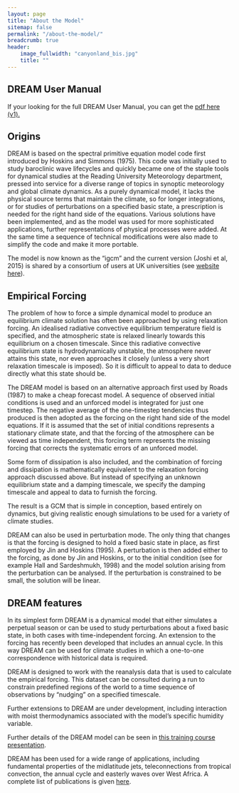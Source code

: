 ```yaml
---
layout: page
title: "About the Model"
sitemap: false
permalink: "/about-the-model/"
breadcrumb: true
header:
    image_fullwidth: "canyonland_bis.jpg"
    title: ""
---
```



## DREAM User Manual 
If your looking for the full DREAM User Manual, you can get the [pdf here (v1).](https://www.legos.omp.eu/wp-content/uploads/2022/11/DREAM_manual_v1.pdf)

## Origins

DREAM is based on the spectral primitive equation model code first introduced by Hoskins and Simmons (1975). This code was initially used to study baroclinic wave lifecycles and quickly became one of the staple tools for dynamical studies at the Reading University Meteorology department, pressed into service for a diverse range of topics in synoptic meteorology and global climate dynamics. As a purely dynamical model, it lacks the physical source terms that maintain the climate, so for longer integrations, or for studies of perturbations on a specified basic state, a prescription is needed for the right hand side of the equations. Various solutions have been implemented, and as the model was used for more sophisticated applications, further representations of physical processes were added. At the same time a sequence of technical modifications were also made to simplify the code and make it more portable. 

The model is now known as the “igcm” and the current version (Joshi et al, 2015) is shared by a consortium of users at UK universities (see [website here](http://www.met.reading.ac.uk/~mike/dyn_models/igcm/)).


## Empirical Forcing

The problem of how to force a simple dynamical model to produce an equilibrium climate solution has often been approached by using relaxation forcing. An idealised radiative convective equilibrium temperature field is specified, and the atmospheric state is relaxed linearly towards this equilibrium on a chosen timescale. Since this radiative convective equilibrium state is hydrodynamically unstable, the atmosphere never attains this state, nor even approaches it closely (unless a very short relaxation timescale is imposed). So it is difficult to appeal to data to deduce directly what this state should be. 

The DREAM model is based on an alternative approach first used by Roads (1987) to make a cheap forecast model. A sequence of observed initial conditions is used and an unforced model is integrated for just one timestep. The negative average of the one-timestep tendencies thus produced is then adopted as the forcing on the right hand side of the model equations. If it is assumed that the set of initial conditions represents a stationary climate state, and that the forcing of the atmosphere can be viewed as time independent, this forcing term represents the missing forcing that corrects the systematic errors of an unforced model.

Some form of dissipation is also included, and the combination of forcing and dissipation is mathematically equivalent to the relaxation forcing approach discussed above. But instead of specifying an unknown equilibrium state and a damping timescale, we specify the damping timescale and appeal to data to furnish the forcing. 

The result is a GCM that is simple in conception, based entirely on dynamics, but giving realistic enough simulations to be used for a variety of climate studies. 

DREAM can also be used in perturbation mode. The only thing that changes is that the forcing is designed to hold a fixed basic state in place, as first employed by Jin and Hoskins (1995). A perturbation is then added either to the forcing, as done by Jin and Hoskins, or to the initial condition (see for example Hall and Sardeshmukh, 1998) and the model solution arising from the perturbation can be analysed. If the perturbation is constrained to be small, the solution will be linear. 


## DREAM features

In its simplest form DREAM is a dynamical model that either simulates a perpetual season or can be used to study perturbations about a fixed basic state, in both cases with time-independent forcing. 
An extension to the forcing has recently been developed that includes an annual cycle. In this way DREAM can be used for climate studies in which a one-to-one correspondence with historical data is required. 

DREAM is designed to work with the reanalysis data that is used to calculate the empirical forcing. This dataset can be consulted during a run to constrain predefined regions of the world to a time sequence of observations by “nudging” on a specified timescale. 

Further extensions to DREAM are under development, including interaction with moist thermodynamics associated with the model’s specific humidity variable. 

Further details of the DREAM model can be seen in  [this training course presentation](http://www.legos.obs-mip.fr/members/hall/dream_training_handout?lang=fr).

DREAM has been used for a wide range of applications, including fundamental properties of the midlatitude jets, teleconnections from tropical convection, the annual cycle and easterly waves over West Africa. A complete list of publications is given [here](https://dream-gcm.github.io/publications/). 
